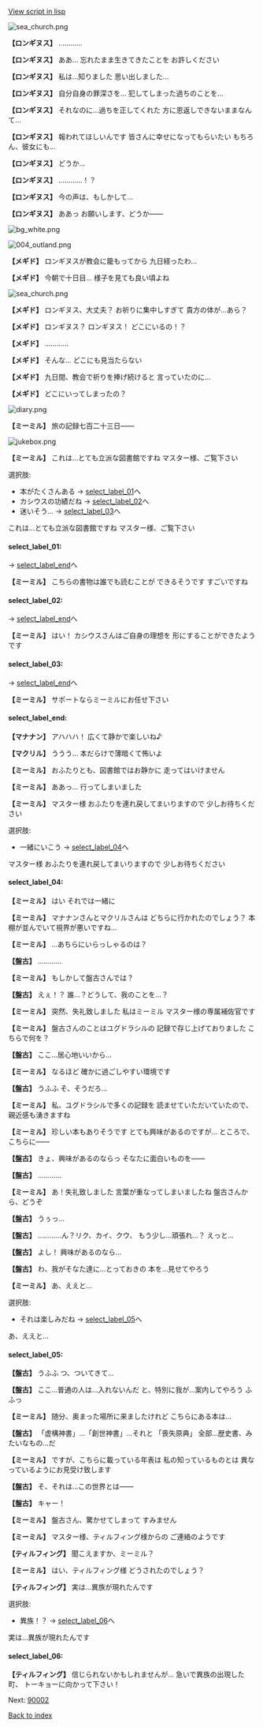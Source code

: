 [View script in lisp](../scripts/202316010.txt)

![sea_church.png](../images/backgrounds/sea_church.png)

**【ロンギヌス】**
…………

**【ロンギヌス】**
ああ…
忘れたまま生きてきたことを
お許しください

**【ロンギヌス】**
私は…知りました
思い出しました…

**【ロンギヌス】**
自分自身の罪深さを…
犯してしまった過ちのことを…

**【ロンギヌス】**
それなのに…過ちを正してくれた
方に恩返しできないままなんて…

**【ロンギヌス】**
報われてほしいんです
皆さんに幸せになってもらいたい
もちろん、彼女にも…

**【ロンギヌス】**
どうか…

**【ロンギヌス】**
…………！？

**【ロンギヌス】**
今の声は、もしかして…

**【ロンギヌス】**
ああっ
お願いします、どうか――

![bg_white.png](../images/backgrounds/bg_white.png)

![004_outland.png](../images/backgrounds/004_outland.png)

**【メギド】**
ロンギヌスが教会に籠もってから
九日経ったわ…

**【メギド】**
今朝で十日目…
様子を見ても良い頃よね

![sea_church.png](../images/backgrounds/sea_church.png)

**【メギド】**
ロンギヌス、大丈夫？
お祈りに集中しすぎて
貴方の体が…あら？

**【メギド】**
ロンギヌス？
ロンギヌス！
どこにいるの！？

**【メギド】**
…………

**【メギド】**
そんな…
どこにも見当たらない

**【メギド】**
九日間、教会で祈りを捧げ続けると
言っていたのに…

**【メギド】**
どこにいってしまったの？

![diary.png](../images/backgrounds/diary.png)

**【ミーミル】**
旅の記録七百二十三日――

![jukebox.png](../images/backgrounds/jukebox.png)

**【ミーミル】**
これは…とても立派な図書館ですね
マスター様、ご覧下さい

選択肢:
- 本がたくさんある → [select_label_01](#select_label_01)へ
- カシウスの功績だね → [select_label_02](#select_label_02)へ
- 迷いそう… → [select_label_03](#select_label_03)へ

これは…とても立派な図書館ですね
マスター様、ご覧下さい

#### select_label_01:
 → [select_label_end](#select_label_end)へ

**【ミーミル】**
こちらの書物は誰でも読むことが
できるそうです
すごいですね

#### select_label_02:
 → [select_label_end](#select_label_end)へ

**【ミーミル】**
はい！
カシウスさんはご自身の理想を
形にすることができたようです

#### select_label_03:
 → [select_label_end](#select_label_end)へ

**【ミーミル】**
サポートならミーミルにお任せ下さい

#### select_label_end:

**【マナナン】**
アハハハ！
広くて静かで楽しいね♪

**【マクリル】**
ううう…
本だらけで薄暗くて怖いよ

**【ミーミル】**
おふたりとも、図書館ではお静かに
走ってはいけません

**【ミーミル】**
ああっ…
行ってしまいました

**【ミーミル】**
マスター様
おふたりを連れ戻してまいりますので
少しお待ちください

選択肢:
- 一緒にいこう → [select_label_04](#select_label_04)へ

マスター様
おふたりを連れ戻してまいりますので
少しお待ちください

#### select_label_04:

**【ミーミル】**
はい
それでは一緒に

**【ミーミル】**
マナナンさんとマクリルさんは
どちらに行かれたのでしょう？
本棚が並んでいて視界が悪いですね…

**【ミーミル】**
…あちらにいらっしゃるのは？

**【盤古】**
…………

**【ミーミル】**
もしかして盤古さんでは？

**【盤古】**
えぇ！？
誰…？どうして、我のことを…？

**【ミーミル】**
突然、失礼致しました
私はミーミル
マスター様の専属補佐官です

**【ミーミル】**
盤古さんのことはユグドラシルの
記録で存じ上げておりました
こちらで何を？

**【盤古】**
ここ…居心地いいから…

**【ミーミル】**
なるほど
確かに過ごしやすい環境です

**【盤古】**
うふふ
そ、そうだろ…

**【ミーミル】**
私、ユグドラシルで多くの記録を
読ませていただいていたので、
親近感も湧きますね

**【ミーミル】**
珍しい本もありそうです
とても興味があるのですが…
ところで、こちらに――

**【盤古】**
きょ、興味があるのならっ
そなたに面白いものを――

**【盤古】**
…………

**【ミーミル】**
あ！失礼致しました
言葉が重なってしまいましたね
盤古さんから、どうぞ

**【盤古】**
うぅっ…

**【盤古】**
…………ん？リク、カイ、クウ、
もう少し…頑張れ…？
えっと…

**【盤古】**
よし！
興味があるのなら…

**【盤古】**
わ、我がそなた達に…とっておきの
本を…見せてやろう

**【ミーミル】**
あ、ええと…

選択肢:
- それは楽しみだね → [select_label_05](#select_label_05)へ

あ、ええと…

#### select_label_05:

**【盤古】**
うふふ
つ、ついてきて…

**【盤古】**
ここ…普通の人は…入れないんだ
と、特別に我が…案内してやろう
ふふっ

**【ミーミル】**
随分、奥まった場所に来ましたけれど
こちらにある本は…

**【盤古】**
「虚構神書」…「創世神書」…それと
「喪失原典」
全部…歴史書、みたいなもの…だ

**【ミーミル】**
ですが、こちらに載っている年表は
私の知っているものとは
異なっているようにお見受け致します

**【盤古】**
そ、それは…この世界とは――

**【盤古】**
キャー！

**【ミーミル】**
盤古さん、驚かせてしまって
すみません

**【ミーミル】**
マスター様、ティルフィング様からの
ご連絡のようです

**【ティルフィング】**
聞こえますか、ミーミル？

**【ミーミル】**
はい、ティルフィング様
どうされたのでしょう？

**【ティルフィング】**
実は…異族が現れたんです

選択肢:
- 異族！？ → [select_label_06](#select_label_06)へ

実は…異族が現れたんです

#### select_label_06:

**【ティルフィング】**
信じられないかもしれませんが…
急いで異族の出現した町、
トーキョーに向かって下さい！


Next: [90002](90002.md)

[Back to index](index.md)
